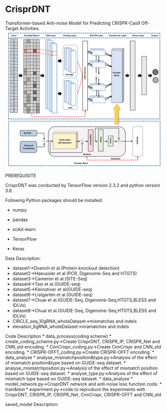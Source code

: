 # CrisprDNT
Transformer-based Anti-noise Model for Predicting CRISPR-Cas9 Off-Target Activities.
![image](https://github.com/gzrgzx/CrisprDNT/blob/main/model.png)

PREREQUISITE

CrisprDNT was conducted by TensorFlow version 2.3.2 and python version 3.6.

Following Python packages should be installed:

* numpy
- pandas
* scikit-learn
- TensorFlow
* Keras

Data Description:

* dataset1->Doench et al.(Protein knockout detection)
* dataset2->Haeussler et al.(PCR, Digenome-Seq and HTGTS)
* dataset3->Cameron et al.(SITE-Seq)
* dataset4->Tasi et al.(GUIDE-seq)
* dataset5->Kleinstiver et al(GUIDE-seq)
* dataset6->Listgarten et al.(GUIDE-seq)
* dataset7->Chuai et al.(GUIDE-Seq, Digenome-Seq,HTGTS,BLESS and IDLVs)
* dataset8->Chuai et al.(GUIDE-Seq, Digenome-Seq,HTGTS,BLESS and IDLVs)
* CIRCLE_seq_10gRNA_wholeDataset->mismatches and indels
* elevation_6gRNA_wholeDataset->miamatches and indels

Code Description
    * data_process(coding scheme)
        * create_coding_scheme.py->Create CrisprDNT, CRISPR_IP, CRISPR_Net and CNN_std encoding.
        * CnnCrispr_coding.py->Create CnnCrispr and CNN_std encoding.
        * CRISPR-OFFT_coding.py->Create CRISPR-OFFT encoding.
    * data_analyse
        * analyse_mismatchposition&type.py->Analysis of the effect of mismatch position&type based on GUIDE-seq dataset.
        * analyse_mismatchposition.py->Analysis of the effect of mismatch position based on GUIDE-seq dataset.
        * analyse_type.py->Analysis of the effect of mismatch type based on GUIDE-seq dataset.
    * data_analyse
        * model_network.py->CrisprDNT network and anti-noise loss function code.
    * train&test
        * experiment.py->code to reproduce the experiments with CrisprDNT, CRISPR_IP, CRISPR_Net, CnnCrispr, CRISPR-OFFT and CNN_std

saved_model Description:

